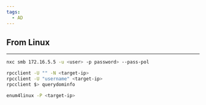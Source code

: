 ```yaml
---
tags:
  - AD
---
```


## **From Linux**
---
```Bash
nxc smb 172.16.5.5 -u <user> -p password> --pass-pol
```
```Bash
rpcclient -U "" -N <target-ip>
rpcclient -U "username" <target-ip>
rpcclient $> querydominfo
```
```Bash
enum4linux -P <target-ip>
```